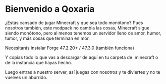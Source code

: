 # Bienvenido a Qoxaria

¿Estás cansado de jugar Minecraft y que sea todo monótono? Pues nosotros también, este modpack no cambia las cosas, Minecraft sigue siendo monótono, pero al menos tenemos un servidor lleno de amor, humor, tumor, y más cosas que terminan en mor.

Necesitarás instalar Forge 47.2.20+ / 47.3.0 (también funciona)

Y copias todo lo que vas a descargar de aquí en tu carpeta de .minecraft o de la instancia que hayas hecho.

Luego entras a nuestro server, así juegas con nosotros y te diviertes y no te vuelves un aburrido.
